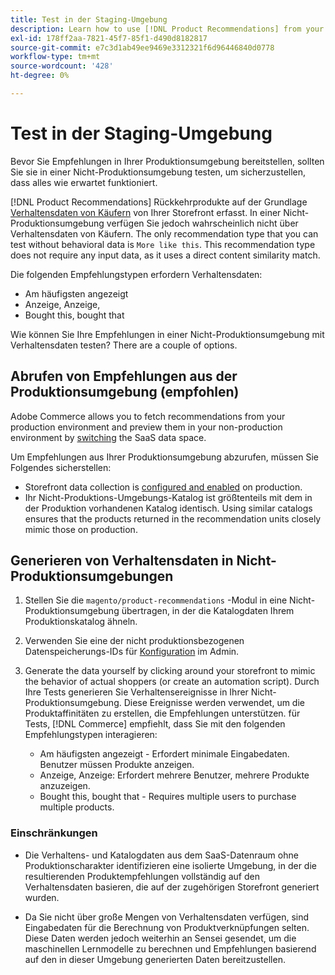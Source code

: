 ```yaml
---
title: Test in der Staging-Umgebung
description: Learn how to use [!DNL Product Recommendations] from your production environment in your staging environment for testing purposes.
exl-id: 178ff2aa-7821-45f7-85f1-d490d8182817
source-git-commit: e7c3d1ab49ee9469e3312321f6d96446840d0778
workflow-type: tm+mt
source-wordcount: '428'
ht-degree: 0%

---
```


# Test in der Staging-Umgebung

Bevor Sie Empfehlungen in Ihrer Produktionsumgebung bereitstellen, sollten Sie sie in einer Nicht-Produktionsumgebung testen, um sicherzustellen, dass alles wie erwartet funktioniert.

[!DNL Product Recommendations] Rückkehrprodukte auf der Grundlage [Verhaltensdaten von Käufern](behavioral-data.md) von Ihrer Storefront erfasst. In einer Nicht-Produktionsumgebung verfügen Sie jedoch wahrscheinlich nicht über Verhaltensdaten von Käufern. The only recommendation type that you can test without behavioral data is `More like this`. This recommendation type does not require any input data, as it uses a direct content similarity match.

Die folgenden Empfehlungstypen erfordern Verhaltensdaten:

- Am häufigsten angezeigt
- Anzeige, Anzeige,
- Bought this, bought that

Wie können Sie Ihre Empfehlungen in einer Nicht-Produktionsumgebung mit Verhaltensdaten testen? There are a couple of options.

## Abrufen von Empfehlungen aus der Produktionsumgebung (empfohlen)

Adobe Commerce allows you to fetch recommendations from your production environment and preview them in your non-production environment by [switching](settings.md) the SaaS data space.

Um Empfehlungen aus Ihrer Produktionsumgebung abzurufen, müssen Sie Folgendes sicherstellen:

- Storefront data collection is [configured and enabled](install-configure.md) on production.
- Ihr Nicht-Produktions-Umgebungs-Katalog ist größtenteils mit dem in der Produktion vorhandenen Katalog identisch. Using similar catalogs ensures that the products returned in the recommendation units closely mimic those on production.

## Generieren von Verhaltensdaten in Nicht-Produktionsumgebungen

1. Stellen Sie die `magento/product-recommendations` -Modul in eine Nicht-Produktionsumgebung übertragen, in der die Katalogdaten Ihrem Produktionskatalog ähneln.

1. Verwenden Sie eine der nicht produktionsbezogenen Datenspeicherungs-IDs für [Konfiguration](https://docs.magento.com/user-guide/configuration/services/saas.html) im Admin.

1. Generate the data yourself by clicking around your storefront to mimic the behavior of actual shoppers (or create an automation script). Durch Ihre Tests generieren Sie Verhaltensereignisse in Ihrer Nicht-Produktionsumgebung. Diese Ereignisse werden verwendet, um die Produktaffinitäten zu erstellen, die Empfehlungen unterstützen. für Tests, [!DNL Commerce] empfiehlt, dass Sie mit den folgenden Empfehlungstypen interagieren:

   - Am häufigsten angezeigt - Erfordert minimale Eingabedaten. Benutzer müssen Produkte anzeigen.
   - Anzeige, Anzeige: Erfordert mehrere Benutzer, mehrere Produkte anzuzeigen.
   - Bought this, bought that - Requires multiple users to purchase multiple products.

### Einschränkungen

- Die Verhaltens- und Katalogdaten aus dem SaaS-Datenraum ohne Produktionscharakter identifizieren eine isolierte Umgebung, in der die resultierenden Produktempfehlungen vollständig auf den Verhaltensdaten basieren, die auf der zugehörigen Storefront generiert wurden.

- Da Sie nicht über große Mengen von Verhaltensdaten verfügen, sind Eingabedaten für die Berechnung von Produktverknüpfungen selten. Diese Daten werden jedoch weiterhin an Sensei gesendet, um die maschinellen Lernmodelle zu berechnen und Empfehlungen basierend auf den in dieser Umgebung generierten Daten bereitzustellen.

